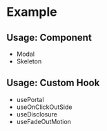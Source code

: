 # Example

## Usage: Component

- Modal
- Skeleton

## Usage: Custom Hook

- usePortal
- useOnClickOutSide
- useDisclosure
- useFadeOutMotion

